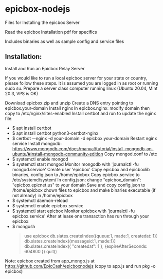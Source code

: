 # epicbox-nodejs

Files for Installing the epicbox Server

Read the epicbox Installation pdf for specifics

Includes binaries as well as sample config and service files

## Installation:

Install and Run an Epicbox Relay Server

If you would like to run a local epicbox server for your state or country, please follow these
steps. It is assumed you are logged in as root or running sudo su.
Prepare a server class computer running linux (Ubuntu 20.04, Mint 20.3, VPS is OK)

Download epicbox.zip and unzip
Create a DNS entry pointing to epicbox.your-domain
Install nginx
In epicbox.nginx: modify domain then copy to /etc/nginx/sites-enabled
Install certbot and run to update the nginx file:
- $ apt install certbot
- $ apt install certbot python3-certbot-nginx
- $ certbot --nginx -d your-domain -d epicbox.your-domain
Restart nginx service
Install mongodb: https://www.mongodb.com/docs/manual/tutorial/install-mongodb-on-ubuntu/#install-mongodb-community-edition
Copy mongod.conf to /etc
- $ systemctl enable mongod
- $ systemctl start mongod
Monitor mongodb with 'journalctl -fu mongod.service'
Create user 'epicbox'
Copy epicbox and epicboxlib binaries, config.json to /home/epicbox
Copy epicbox.service to /etc/systemd/system/
In config.json: change "epicbox_domain": "epicbox.epicnet.us" to your domain
Save and copy config.json to /home/epicbox
chown files to epicbox and make binaries executable (if not already) in /home/epicbox
- $ systemctl daemon-reload
- $ systemctl enable epicbox.service
- $ systemctl start epicbox
Monitor epicbox with 'journalctl -fu epicbox.service'
After at lease one transaction has run through your epicbox:
- $ mongosh
  >use epicbox
  >db.slates.createIndex({queue:1, made:1, createdat: 1})
  >db.slates.createIndex({messageid:1, made:1})
  >db.slates.createIndex({ "createdat": 1 }, {expireAfterSeconds: 604800 })
  >quit()
  
Note: epicbox created from app_mongo.js at https://github.com/EpicCash/epicboxnodejs
(copy to app.js and run pkg -o epicbox)
>
